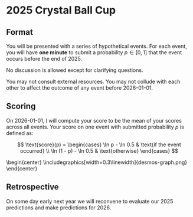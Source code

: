 # 2025 Crystal Ball Cup 

## Format

You will be presented with a series of hypothetical events. For each event, you will have 
**one minute** to submit a probability $p \in [0, 1]$ that the event occurs before the end
of 2025. 

No discussion is allowed except for clarifying questions. 

You may not consult external resources. You may not collude with each other to affect the 
outcome of any event before 2026-01-01.

## Scoring

On 2026-01-01, I will compute your score to be the mean of your scores across all events. 
Your score on one event with submitted probability $p$ is defined as:

$$
\text{score}(p) =
\begin{cases}
\ln p - \ln 0.5 & \text{if the event occurred} \\
\ln (1 - p) - \ln 0.5 & \text{otherwise}
\end{cases}
$$

\begin{center}
\includegraphics[width=0.3\linewidth]{desmos-graph.png}
\end{center}

## Retrospective

On some day early next year we will reconvene to evaluate our 2025 predictions 
and make predictions for 2026.

